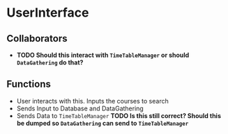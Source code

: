 # UserInterface

## Collaborators
* **TODO Should this interact with `TimeTableManager` or should `DataGathering` do that?**

## Functions
* User interacts with this. Inputs the courses to search
* Sends Input to Database and DataGathering
* Sends Data to `TimeTableManager` **TODO Is this still correct? Should this be dumped so `DataGathering` can send to `TimeTableManager`**
